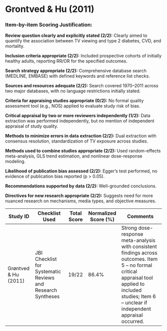 # Grontved & Hu (2011)

### Item-by-item Scoring Justification:

**Review question clearly and explicitly stated (2/2):** Clearly aimed to quantify the association between TV viewing and type 2 diabetes, CVD, and mortality.

**Inclusion criteria appropriate (2/2):** Included prospective cohorts of initially healthy adults, reporting RR/OR for the specified outcomes.

**Search strategy appropriate (2/2):** Comprehensive database search (MEDLINE, EMBASE) with defined keywords and reference list checks.

**Sources and resources adequate (2/2):** Search covered 1970–2011 across two major databases, with no language restrictions initially stated.

**Criteria for appraising studies appropriate (0/2):** No formal quality assessment tool (e.g., NOS) applied to evaluate study risk of bias.

**Critical appraisal by two or more reviewers independently (1/2):** Data extraction was performed independently, but no mention of independent appraisal of study quality.

**Methods to minimize errors in data extraction (2/2):** Dual extraction with consensus resolution, standardization of TV exposure across studies.

**Methods used to combine studies appropriate (2/2):** Used random-effects meta-analysis, GLS trend estimation, and nonlinear dose-response modeling.

**Likelihood of publication bias assessed (2/2):** Egger’s test performed, no evidence of publication bias reported (p > 0.05).

**Recommendations supported by data (2/2):** Well-grounded conclusions.

**Directives for new research appropriate (2/2):** Suggests need for more nuanced research on mechanisms, media types, and objective measures.

| Study ID | Checklist Used | Total Score | Normalized Score (%) | Comments |
| --- | --- | --- | --- | --- |
| Grøntved & Hu (2011) | JBI Checklist for Systematic Reviews and Research Syntheses | 19/22 | 86.4% | Strong dose-response meta-analysis with consistent findings across outcomes. Item 5 – no formal critical appraisal tool applied to included studies; Item 6 – unclear if independent appraisal occurred. |
